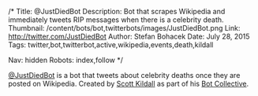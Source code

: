 /*
Title: @JustDiedBot
Description: Bot that scrapes Wikipedia and immediately tweets RIP messages when there is a celebrity death.
Thumbnail: /content/bots/bot,twitterbots/images/JustDiedBot.png
Link: http://twitter.com/JustDiedBot
Author: Stefan Bohacek
Date: July 28, 2015
Tags: twitter,bot,twitterbot,active,wikipedia,events,death,kildall

Nav: hidden
Robots: index,follow
*/

[@JustDiedBot](https://twitter.com/JustDiedBot) is a bot that tweets about celebrity deaths once they are posted on Wikipedia. Created by [Scott Kildall](https://twitter.com/kildall) as part of his [Bot Collective](http://www.botcollective.com/).
